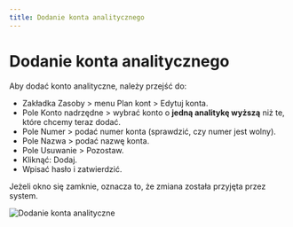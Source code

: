 ```yaml
---
title: Dodanie konta analitycznego
---
```

# Dodanie konta analitycznego

Aby dodać konto analityczne, należy przejść do:

- Zakładka Zasoby > menu Plan kont > Edytuj konta.
- Pole Konto nadrzędne > wybrać konto o **jedną analitykę wyższą** niż te, które chcemy teraz dodać.
- Pole Numer > podać numer konta (sprawdzić, czy numer jest wolny).
- Pole Nazwa > podać nazwę konta.
- Pole Usuwanie > Pozostaw.
- Kliknąć: Dodaj.
- Wpisać hasło i zatwierdzić.

Jeżeli okno się zamknie, oznacza to, że zmiana została przyjęta przez system.

![Dodanie konta analityczne](dodaniekontaanalit.gif)